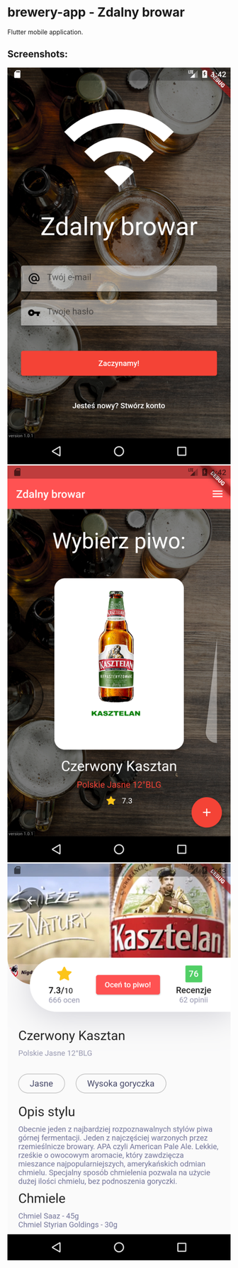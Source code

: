 # brewery-app - Zdalny browar
Flutter mobile application.

## Screenshots:
![Login page](screenshots/screenshot_1.png)
![Main page](screenshots/screenshot_2.png)
![Details page](screenshots/screenshot_3.png)
